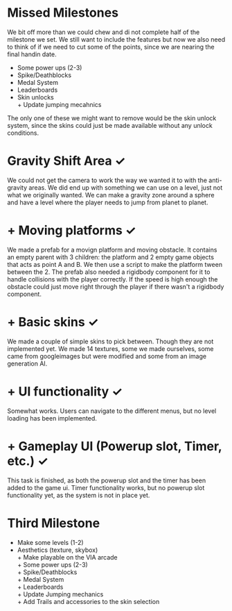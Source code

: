 # Missed Milestones
We bit off more than we could chew and di not complete half of the milestone we set. We still want to include the features but now we also need to think of if we need to cut some of the points, since we are nearing the final handin date.
- Some power ups (2-3)
- Spike/Deathblocks
- Medal System
- Leaderboards
- Skin unlocks
<br>\+ Update jumping mecahnics

The only one of these we might want to remove would be the skin unlock system, since the skins could just be made available without any unlock conditions.

# Gravity Shift Area ✓
We could not get the camera to work the way we wanted it to with the anti-gravity areas. We did end up with something we can use on a level, just not what we originally wanted. We can make a gravity zone around a sphere and have a level where the player needs to jump from planet to planet.

# + Moving platforms ✓
We made a prefab for a movign platform and moving obstacle. It contains an empty parent with 3 children: the platform and 2 empty game objects that acts as point A and B. We then use a script to make the platform tween between the 2. The prefab also needed a rigidbody component for it to handle collisions with the player correctly. If the speed is high enough the obstacle could just move right through the player if there wasn't a rigidbody component.

# + Basic skins ✓
We made a couple of simple skins to pick between. Though they are not implemented yet.
We made 14 textures, some we made ourselves, some came from googleimages but were modified and some from an image generation AI.

# + UI functionality ✓
Somewhat works. Users can navigate to the different menus, but no level loading has been implemented.

# + Gameplay UI (Powerup slot, Timer, etc.) ✓
This task is finished, as both the powerup slot and the timer has been added to the game ui. Timer functionality works, but no powerup slot functionality yet, as the system is not in place yet.

# Third Milestone
- Make some levels (1-2)
- Aesthetics (texture, skybox)
<br>\+ Make playable on the VIA arcade
<br>\+ Some power ups (2-3)
<br>\+ Spike/Deathblocks
<br>\+ Medal System
<br>\+ Leaderboards
<br>\+ Update Jumping mechanics
<br>\+ Add Trails and accessories to the skin selection

